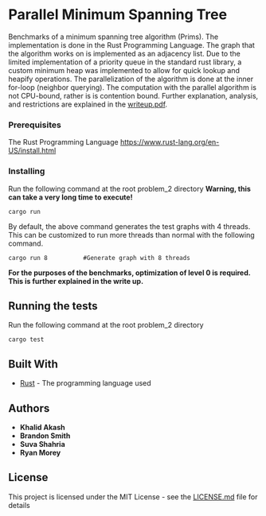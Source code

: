 # Parallel Minimum Spanning Tree

Benchmarks of a minimum spanning tree algorithm (Prims). The implementation is done in the Rust Programming Language. The graph that the algorithm works on is implemented as an adjacency list. Due to the limited implementation of a priority queue in the standard rust library, a custom minimum heap was implemented to allow for quick lookup and heapify operations. The parallelization of the algorithm is done at the inner for-loop (neighbor querying). The computation with the parallel algorithm is not CPU-bound, rather is is contention bound. Further explanation, analysis, and restrictions are explained in the [writeup.pdf](./writeup.pdf).

### Prerequisites

The Rust Programming Language
https://www.rust-lang.org/en-US/install.html

### Installing

Run the following command at the root problem_2 directory **Warning, this can take a very long time to execute!**
```
cargo run
```
By default, the above command generates the test graphs with 4 threads. This can be customized to run more threads than normal with the following command.
```
cargo run 8          #Generate graph with 8 threads
```
**For the purposes of the benchmarks, optimization of level 0 is required. This is further explained in the write up.**

## Running the tests

Run the following command at the root problem_2 directory
```
cargo test
```

## Built With

* [Rust](https://www.rust-lang.org/en-US/) - The programming language used


## Authors

* **Khalid Akash**
* **Brandon Smith**
* **Suva Shahria**
* **Ryan Morey**

## License

This project is licensed under the MIT License - see the [LICENSE.md](../LICENSE.md) file for details

